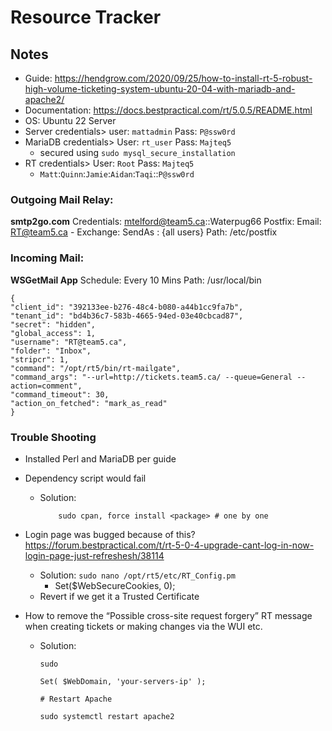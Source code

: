 # Resource Tracker

## Notes
- Guide: https://hendgrow.com/2020/09/25/how-to-install-rt-5-robust-high-volume-ticketing-system-ubuntu-20-04-with-mariadb-and-apache2/
- Documentation: https://docs.bestpractical.com/rt/5.0.5/README.html
- OS: Ubuntu 22 Server
- Server credentials> user: `mattadmin` Pass: `P@ssw0rd`
- MariaDB credentials> User: `rt_user` Pass: `Majteq5`
    - secured using `sudo mysql_secure_installation`
- RT credentials> User: `Root` Pass: `Majteq5`
  - `Matt`:`Quinn`:`Jamie`:`Aidan`:`Taqi`::`P@ssw0rd`
 
### Outgoing Mail Relay:
**smtp2go.com**
Credentials: mtelford@team5.ca::Waterpug66
Postfix:
Email: RT@team5.ca
	- Exchange: SendAs : {all users}
Path: /etc/postfix

### Incoming Mail:
**WSGetMail App**
Schedule: Every 10 Mins
Path: /usr/local/bin
```
{
"client_id": "392133ee-b276-48c4-b080-a44b1cc9fa7b",
"tenant_id": "bd4b36c7-583b-4665-94ed-03e40cbcad87",
"secret": "hidden",
"global_access": 1,
"username": "RT@team5.ca",
"folder": "Inbox",
"stripcr": 1,
"command": "/opt/rt5/bin/rt-mailgate",
"command_args": "--url=http://tickets.team5.ca/ --queue=General --action=comment",
"command_timeout": 30,
"action_on_fetched": "mark_as_read"
}
```
### Trouble Shooting

- Installed Perl and MariaDB per guide 
- Dependency script would fail
  - Solution: 
    ```
        sudo cpan, force install <package> # one by one
    ```
- Login page was bugged because of this? https://forum.bestpractical.com/t/rt-5-0-4-upgrade-cant-log-in-now-login-page-just-refreshesh/38114
  - Solution: `sudo nano /opt/rt5/etc/RT_Config.pm`
    - Set($WebSecureCookies, 0);
  - Revert if we get it a Trusted Certificate 

- How to remove the “Possible cross-site request forgery” RT message when creating tickets or making changes via the WUI etc. 
  - Solution:
      ```
      sudo 

      Set( $WebDomain, 'your-servers-ip' );

      # Restart Apache

      sudo systemctl restart apache2
      ```
